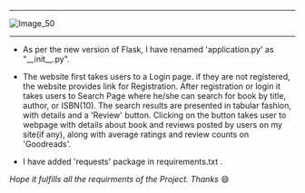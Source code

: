 
-----------------------------

![Image_50](https://crowdin-static.downloads.crowdin.com/images/project-logo/286607/small/493157c2f1d00f20cdecc4c4c7f28c99252.png)


----------------------------------


- As per the new version of Flask, I have renamed 'application.py' as "\_\_init\_\_.py".

- The website first takes users to a Login page. if they are not registered, the website provides link for Registration. After registration or login it takes users to Search Page where he/she can search for book by title, author, or ISBN(10). The search results are presented in tabular fashion, with details and a 'Review' button. Clicking on the button takes user to webpage with details about book and reviews posted by users on my site(if any), along with average ratings and review counts on 'Goodreads'.

- I have added 'requests' package in requirements.txt .

*Hope it fulfills all the requirments of the Project. Thanks*	:smile:



